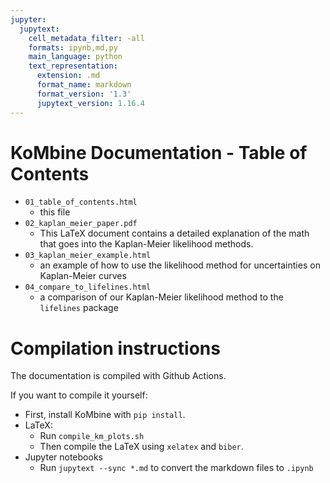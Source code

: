 ```yaml
---
jupyter:
  jupytext:
    cell_metadata_filter: -all
    formats: ipynb,md,py
    main_language: python
    text_representation:
      extension: .md
      format_name: markdown
      format_version: '1.3'
      jupytext_version: 1.16.4
---
```


# KoMbine Documentation - Table of Contents

 - `01_table_of_contents.html`
   - this file
 - `02_kaplan_meier_paper.pdf`
   - This LaTeX document contains a detailed explanation of the math that
     goes into the Kaplan-Meier likelihood methods.
 - `03_kaplan_meier_example.html`
   - an example of how to use the likelihood method for uncertainties on Kaplan-Meier curves
 - `04_compare_to_lifelines.html`
   - a comparison of our Kaplan-Meier likelihood method to the `lifelines` package

# Compilation instructions

The documentation is compiled with Github Actions.

If you want to compile it yourself:

 - First, install KoMbine with `pip install`.
 - LaTeX:
   - Run `compile_km_plots.sh`
   - Then compile the LaTeX using `xelatex` and `biber`.
 - Jupyter notebooks
   - Run `jupytext --sync *.md` to convert the markdown files to `.ipynb`
